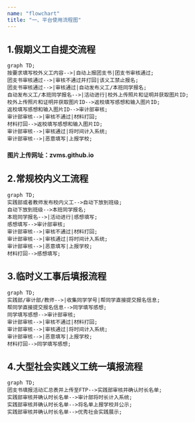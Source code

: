 ```yaml
---
name: "flowchart"
title: "一、平台使用流程图"
---
```


## 1.假期义工自提交流程

```mermaid
graph TD;
按要求填写校外义工内容-->|自动上报团支书|团支书审核通过;
团支书审核通过-->|审核不通过并打回|该义工禁止报名;
团支书审核通过-->|审核通过|自动发布义工/本班同学报名;
自动发布义工/本班同学报名-->|活动进行|校外上传照片和证明并获取图片ID;
校外上传照片和证明并获取图片ID-->返校填写感想和输入图片ID;
返校填写感想和输入图片ID-->审计部审核;
审计部审核-->|审核不通过|材料打回;
材料打回-->返校填写感想和输入图片ID;
审计部审核-->|审核通过|将时间计入系统;
审计部审核-->|恶意填写|上报学校;
```
#### 图片上传网址：zvms.github.io


## 2.常规校内义工流程

```mermaid
graph TD;
实践部或者教师发布校内义工-->自动下放到班级;
自动下放到班级-->本班同学报名;
本班同学报名-->|活动进行|感想填写;
感想填写-->审计部审核;
审计部审核-->|审核不通过|材料打回;
审计部审核-->|审核通过|将时间计入系统;
审计部审核-->|恶意填写|上报学校;
材料打回-->感想填写;
```

## 3.临时义工事后填报流程

```mermaid
graph TD;
实践部/审计部/教师-->|收集同学学号|帮同学直接提交报名信息;
帮同学直接提交报名信息-->同学填写感想;
同学填写感想-->审计部审核;
审计部审核-->|审核不通过|材料打回;
审计部审核-->|审核通过|将时间计入系统;
审计部审核-->|恶意填写|上报学校;
材料打回-->同学填写感想;
```

## 4.大型社会实践义工统一填报流程

```mermaid
graph TD;
团支书填报活动汇总表并上传至FTP-->实践部审核并确认时长名单;
实践部审核并确认时长名单-->审计部将时长计入系统;
实践部审核并确认时长名单-->将名单上报学校并公示;
实践部审核并确认时长名单-->优秀社会实践展示;
```
